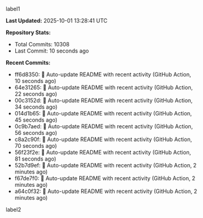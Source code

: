 
label1 
<!-- ACTIVITY_START -->
**Last Updated:** 2025-10-01 13:28:41 UTC

**Repository Stats:**
- Total Commits: 10308
- Last Commit: 10 seconds ago

**Recent Commits:**
- ff6d8350: 🤖 Auto-update README with recent activity (GitHub Action, 10 seconds ago)
- 64e31265: 🤖 Auto-update README with recent activity (GitHub Action, 22 seconds ago)
- 00c3152d: 🤖 Auto-update README with recent activity (GitHub Action, 34 seconds ago)
- 014d1b65: 🤖 Auto-update README with recent activity (GitHub Action, 45 seconds ago)
- 0c9b7aed: 🤖 Auto-update README with recent activity (GitHub Action, 56 seconds ago)
- c8a2c90f: 🤖 Auto-update README with recent activity (GitHub Action, 70 seconds ago)
- 56f23f2e: 🤖 Auto-update README with recent activity (GitHub Action, 81 seconds ago)
- 52b7d9ef: 🤖 Auto-update README with recent activity (GitHub Action, 2 minutes ago)
- f67de7f0: 🤖 Auto-update README with recent activity (GitHub Action, 2 minutes ago)
- a64c0f32: 🤖 Auto-update README with recent activity (GitHub Action, 2 minutes ago)
<!-- ACTIVITY_END -->

label2
